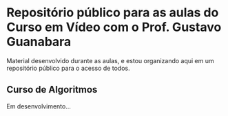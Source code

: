 # Repositório público para as aulas do Curso em Vídeo com o Prof. Gustavo Guanabara

Material desenvolvido durante as aulas, e estou organizando aqui em um repositório público para o acesso de todos.


## Curso de Algoritmos

Em desenvolvimento...
